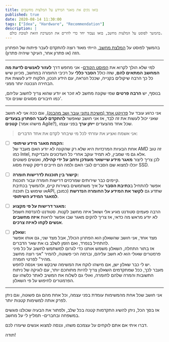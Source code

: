 ```yaml
---
title: בואו נקים את מאגר המידע על המלצות מחשבים
published: true
date: 2020-08-14 11:30:00
tags: ["Idea", "Hardware", "Recommendation"]
description: |
  בהמשך לפוסט על המלצות מחשב, בואו נעבוד יחד כדי להרים את המערכת הזאת לטובת כולם.
---
```


בהמשך לפוסט על [המלצת מחשב](/ihis-computers/), הייתי מאוד רוצה להתקדם לעבר פיתוח של הפתרון הזה (או פתרון אחר, העיקר שיהיה פתרון).

---

למי שלא הולך לקרוא את [הפוסט הקודם](/ihis-computers/)- אני מחפש דרך **לעזור לאנשים לדעת מה המחשב המתאים להם**, שזה כולל **הסבר כללי** על רכיבי החומרה במחשב, מכיוון שיש כל כך הרבה שיקולים בקנייה, שככל הנראה, עם הידע הנכון, הלקוח ידע לעשות את הבחירה הנכונה יותר ממני.

בנוסף, יש **הרבה פרטים** שמי שקונה מחשב לא זוכר או יודע שהוא צריך לחשוב עליהם, כמו חיבורים מסוגים שונים וכד'.

---

אני כרגע עובד על [פרויקט אחד (משיכת נתוני עובר ושב מהבנק)](/caspion), וגם ככה אני לא חושב שאני יכול לעשות את זה לבד, אז אני חושב שאפשר **להתקדם לעבר הפתרון בצעדים קטנים** (מישהו אמר Agile?), שכל אחד מהצעדים **ייתן ערך** בפני עצמו.

> אני אשמח ואציע את עזרתי לכל מי שיבחר לקדם את אחד הדברים:

- [ ] **הקמת מאגר מידע שיתופי:**  
      אחת הבעיות המרכזיות היא שלא רק שהקונה לא יודע האם מעבד של AMD זה טוב כמו Intel, אלא גם מי שמבין, לא תמיד עוקב אחרי כל העדכונים והבדיקות.  
      לכן צריך ליצור **מאגר מידע שיישאר מעודכן ורחב על ידי קהילה**, ואנשים פשוטים יוכלו למצוא שם הסברים לגבי האם ולמה הם חייבים דיסק קשיח מסוג SSD.

- [ ] **קישור בין תוכנות לדרישות חומרה:**  
      קיימים כבר שירותים שמרכזים דרישות חומרה עבור תוכנות.  
      אפשר להתחיל ב**כתיבת הסבר** על איך משתמשים בשירות קיים, ולהמשיך בכתיבת תוכנה (או שימוש בAPI, כמובן) שתדע גם **לקשר את המידע על החומרה הנדרשת למאגר המידע השיתופי**.

- [ ] **מאגר דרישות על פי מקצוע:**  
      הרבה פעמים סטודנט מגיע אלי ושואל איזה מחשב לקנות. סטודנט להנדסת חשמל לא יודע מראש מה כדאי, אז צריך להקים מאגר שבו אפשר לראות **איזה מחשבים אנשים לקחו לאיזה צרכים**.

- [ ] **שאלון:**  
      מצד אחד, אני חושב שהשאלון הוא הפתרון הכולל, אבל מצד שני, גם אותו אפשר להתחיל בנפרד, ואם הזמן לשלב בו את שאר הדברים.  
      אז בתור התחלה, השאלון משמש אותנו כדי לגרום למשתמש לחשוב על כל מיני פרמטרים שאולי הוא לא חשב עליהם, וברמה הכי פשוטה, להמיר "אני רוצה מחשב מהיר" לפרטי חומרה.  
      יש לי כבר שאלון ישן, אם מישהו לוקח את המשימה שיבקש ואני אנסה לחפש.  
      מעבר לכך, ככל שמתקדמים השאלון צריך להיות מתוחכם יותר, עם לוגיקה של ניתוח התשובות והמרה שלהם לחומרה, ואולי גם לשלוח את המשיב לאתר כלשהו עם הפרמטרים לחיפוש על פי השאלון.

---

אני חושב שכל אחת מהמשימות עומדת בפני עצמה, וכל אחת מהם גם פשוטה, וגם ניתן לפרק אותה למשימות קטנות יותר.

אז בסך הכל, ניתן להשיג התקדמות קטנה בכל שלב, ולפתור את הבעיה שכולנו פוגשים במשפחה ובחברים- תמליץ לי על מחשב.

דברו איתי אם אתם לוקחים על עצמכם משהו, וננסה למצוא אנשים שיעזרו לכם.

תודה!
